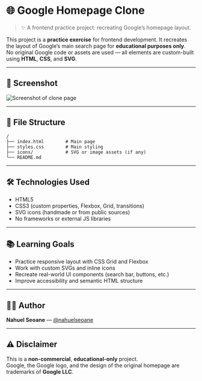 # 🌐 Google Homepage Clone

> ✨ A frontend practice project: recreating Google’s homepage layout.

This project is a **practice exercise** for frontend development. It recreates the layout of Google’s main search page for **educational purposes only**.  
No original Google code or assets are used — all elements are custom-built using **HTML**, **CSS**, and **SVG**.

---

## 📸 Screenshot

![Screenshot of clone page](https://i.imgur.com/wD3vIIv.png)

---

## 📂 File Structure

```
/
├── index.html        # Main page
├── styles.css        # Main styling
├── icons/            # SVG or image assets (if any)
└── README.md
```

---

## 🛠️ Technologies Used

- HTML5
- CSS3 (custom properties, Flexbox, Grid, transitions)
- SVG icons (handmade or from public sources)
- No frameworks or external JS libraries

---

## 📚 Learning Goals

- Practice responsive layout with CSS Grid and Flexbox
- Work with custom SVGs and inline icons
- Recreate real-world UI components (search bar, buttons, etc.)
- Improve accessibility and semantic HTML structure

---

## 👨‍💻 Author

**Nahuel Seoane** — [@nahuelseoane](https://github.com/nahuelseoane)

---

## ⚠️ Disclaimer

This is a **non-commercial**, **educational-only** project.  
Google, the Google logo, and the design of the original homepage are trademarks of **Google LLC**.
